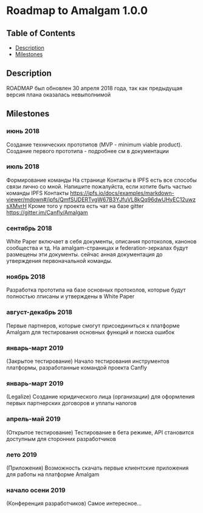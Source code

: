 # Roadmap to Amalgam 1.0.0 

## Table of Contents

- [Description](#description)
- [Milestones](#milestones)

## Description

ROADMAP был обновлен 30 апреля 2018 года, так как предыдущая версия плана оказалась невыполнимой

## Milestones

### июнь 2018

Создание технических прототипов (MVP - minimum viable product).
Создание первого прототипа - подробнее см в документации

### июль 2018

Формирование команды
На странице Контакты в IPFS есть все способы связи лично со мной. Напишите пожалуйста, если хотите быть частью команды
IPFS Контакты https://ipfs.io/docs/examples/markdown-viewer/mdown#/ipfs/QmfSUDERTvgW67B3YJfuVL8kQq96dwUHyEC12uwzsXMvrH
Кроме того у проекта есть чат на базе gitter  https://gitter.im/Canfly/Amalgam

### сентябрь 2018

White Paper включает в себя документы, описания протоколов, канонов сообщества и тд.
На amalgam-страницах и federation-зеркалах будут размещены эти документы.
сейчас анная документация до утверждения первоначальной команды.

### ноябрь 2018

Разработка прототипа на базе основных протоколов, которые будут полностью лписаны и утверждены в White Paper

### август-декабрь 2018

Первые партнеров, которые смогут присоединиться к платформе Amalgam для тестирования основных функций и поиска ошибок

### январь-март 2019

(Закрытое тестирование)
Начало тестирования инструментов платформы, разработанные командой проекта Canfly

### январь-март 2019

(Legalize)
Создание юридического лица (организации) для оформления первых партнерских договоров и уплаты налогов

### апрель-май 2019

(Открытое тестирование)
Тестирование в бета режиме, API становится доступным для сторонних разработчиков

### лето 2019

(Приложения)
Возможность скачать первые клиентские приложения для работы на платформе Amalgam

### начало осени 2019

(Конференция разработчиков)
Самое интересное...
